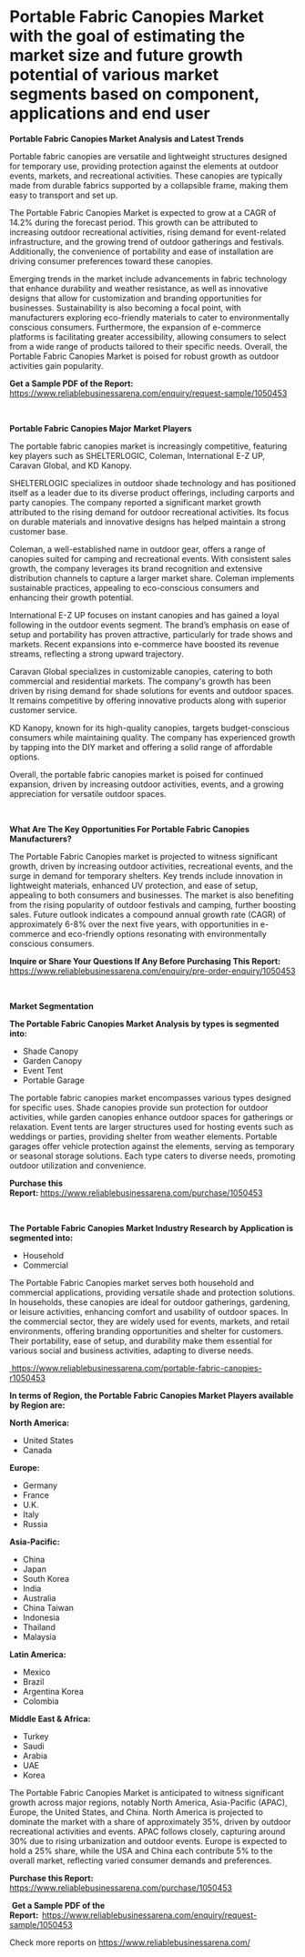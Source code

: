 <p><h1>Portable Fabric Canopies Market with the goal of estimating the market size and future growth potential of various market segments based on component, applications and end user</h1></p><p><strong>Portable Fabric Canopies Market Analysis and Latest Trends</strong></p>
<p><p>Portable fabric canopies are versatile and lightweight structures designed for temporary use, providing protection against the elements at outdoor events, markets, and recreational activities. These canopies are typically made from durable fabrics supported by a collapsible frame, making them easy to transport and set up.</p><p>The Portable Fabric Canopies Market is expected to grow at a CAGR of 14.2% during the forecast period. This growth can be attributed to increasing outdoor recreational activities, rising demand for event-related infrastructure, and the growing trend of outdoor gatherings and festivals. Additionally, the convenience of portability and ease of installation are driving consumer preferences toward these canopies. </p><p>Emerging trends in the market include advancements in fabric technology that enhance durability and weather resistance, as well as innovative designs that allow for customization and branding opportunities for businesses. Sustainability is also becoming a focal point, with manufacturers exploring eco-friendly materials to cater to environmentally conscious consumers. Furthermore, the expansion of e-commerce platforms is facilitating greater accessibility, allowing consumers to select from a wide range of products tailored to their specific needs. Overall, the Portable Fabric Canopies Market is poised for robust growth as outdoor activities gain popularity.</p></p>
<p><strong>Get a Sample PDF of the Report:&nbsp;</strong> <a href="https://www.reliablebusinessarena.com/enquiry/request-sample/1050453?utm_campaign=2324&utm_medium=2&utm_source=Github&utm_content=ia&utm_term=16022025&utm_id=portable-fabric-canopies">https://www.reliablebusinessarena.com/enquiry/request-sample/1050453</a></p>
<p>&nbsp;</p>
<p><strong>Portable Fabric Canopies Major Market Players</strong></p>
<p><p>The portable fabric canopies market is increasingly competitive, featuring key players such as SHELTERLOGIC, Coleman, International E-Z UP, Caravan Global, and KD Kanopy. </p><p>SHELTERLOGIC specializes in outdoor shade technology and has positioned itself as a leader due to its diverse product offerings, including carports and party canopies. The company reported a significant market growth attributed to the rising demand for outdoor recreational activities. Its focus on durable materials and innovative designs has helped maintain a strong customer base.</p><p>Coleman, a well-established name in outdoor gear, offers a range of canopies suited for camping and recreational events. With consistent sales growth, the company leverages its brand recognition and extensive distribution channels to capture a larger market share. Coleman implements sustainable practices, appealing to eco-conscious consumers and enhancing their growth potential.</p><p>International E-Z UP focuses on instant canopies and has gained a loyal following in the outdoor events segment. The brand’s emphasis on ease of setup and portability has proven attractive, particularly for trade shows and markets. Recent expansions into e-commerce have boosted its revenue streams, reflecting a strong upward trajectory.</p><p>Caravan Global specializes in customizable canopies, catering to both commercial and residential markets. The company's growth has been driven by rising demand for shade solutions for events and outdoor spaces. It remains competitive by offering innovative products along with superior customer service.</p><p>KD Kanopy, known for its high-quality canopies, targets budget-conscious consumers while maintaining quality. The company has experienced growth by tapping into the DIY market and offering a solid range of affordable options.</p><p>Overall, the portable fabric canopies market is poised for continued expansion, driven by increasing outdoor activities, events, and a growing appreciation for versatile outdoor spaces.</p></p>
<p>&nbsp;</p>
<p><strong>What Are The Key Opportunities For Portable Fabric Canopies Manufacturers?</strong></p>
<p><p>The Portable Fabric Canopies market is projected to witness significant growth, driven by increasing outdoor activities, recreational events, and the surge in demand for temporary shelters. Key trends include innovation in lightweight materials, enhanced UV protection, and ease of setup, appealing to both consumers and businesses. The market is also benefiting from the rising popularity of outdoor festivals and camping, further boosting sales. Future outlook indicates a compound annual growth rate (CAGR) of approximately 6-8% over the next five years, with opportunities in e-commerce and eco-friendly options resonating with environmentally conscious consumers.</p></p>
<p><strong>Inquire or Share Your Questions If Any Before Purchasing This Report:</strong> <a href="https://www.reliablebusinessarena.com/enquiry/pre-order-enquiry/1050453?utm_campaign=2324&utm_medium=2&utm_source=Github&utm_content=ia&utm_term=16022025&utm_id=portable-fabric-canopies">https://www.reliablebusinessarena.com/enquiry/pre-order-enquiry/1050453</a></p>
<p>&nbsp;</p>
<p><strong>Market Segmentation</strong></p>
<p><strong>The Portable Fabric Canopies Market Analysis by types is segmented into:</strong></p>
<p><ul><li>Shade Canopy</li><li>Garden Canopy</li><li>Event Tent</li><li>Portable Garage</li></ul></p>
<p><p>The portable fabric canopies market encompasses various types designed for specific uses. Shade canopies provide sun protection for outdoor activities, while garden canopies enhance outdoor spaces for gatherings or relaxation. Event tents are larger structures used for hosting events such as weddings or parties, providing shelter from weather elements. Portable garages offer vehicle protection against the elements, serving as temporary or seasonal storage solutions. Each type caters to diverse needs, promoting outdoor utilization and convenience.</p></p>
<p><strong>Purchase this Report:&nbsp;</strong><a href="https://www.reliablebusinessarena.com/purchase/1050453?utm_campaign=2324&utm_medium=2&utm_source=Github&utm_content=ia&utm_term=16022025&utm_id=portable-fabric-canopies">https://www.reliablebusinessarena.com/purchase/1050453</a></p>
<p>&nbsp;</p>
<p><strong>The Portable Fabric Canopies Market Industry Research by Application is segmented into:</strong></p>
<p><ul><li>Household</li><li>Commercial</li></ul></p>
<p><p>The Portable Fabric Canopies market serves both household and commercial applications, providing versatile shade and protection solutions. In households, these canopies are ideal for outdoor gatherings, gardening, or leisure activities, enhancing comfort and usability of outdoor spaces. In the commercial sector, they are widely used for events, markets, and retail environments, offering branding opportunities and shelter for customers. Their portability, ease of setup, and durability make them essential for various social and business activities, adapting to diverse needs.</p></p>
<p><a href="https://www.reliablebusinessarena.com/portable-fabric-canopies-r1050453?utm_campaign=2324&utm_medium=2&utm_source=Github&utm_content=ia&utm_term=16022025&utm_id=portable-fabric-canopies">&nbsp;https://www.reliablebusinessarena.com/portable-fabric-canopies-r1050453</a></p>
<p><strong>In terms of Region, the Portable Fabric Canopies Market Players available by Region are:</strong></p>
<p>
    <p> <strong> North America: </strong>
        <ul>
            <li>United States</li>
            <li>Canada</li>
        </ul>
        </p> 
    <p> <strong> Europe: </strong>
        <ul>
            <li>Germany</li>
            <li>France</li>
            <li>U.K.</li>
            <li>Italy</li>
            <li>Russia</li>
        </ul>
        </p> 
    <p> <strong> Asia-Pacific: </strong>
        <ul>
            <li>China</li>
            <li>Japan</li>
            <li>South Korea</li>
            <li>India</li>
            <li>Australia</li>
            <li>China Taiwan</li>
            <li>Indonesia</li>
            <li>Thailand</li>
            <li>Malaysia</li>
        </ul>
        </p> 
    <p> <strong> Latin America: </strong>
        <ul>
            <li>Mexico</li>
            <li>Brazil</li>
            <li>Argentina Korea</li>
            <li>Colombia</li>
        </ul>
        </p> 
    <p> <strong> Middle East & Africa: </strong>
        <ul>
            <li>Turkey</li>
            <li>Saudi</li>
            <li>Arabia</li>
            <li>UAE</li>
            <li>Korea</li>
        </ul>
    </p>
    </p>
<p><p>The Portable Fabric Canopies Market is anticipated to witness significant growth across major regions, notably North America, Asia-Pacific (APAC), Europe, the United States, and China. North America is projected to dominate the market with a share of approximately 35%, driven by outdoor recreational activities and events. APAC follows closely, capturing around 30% due to rising urbanization and outdoor events. Europe is expected to hold a 25% share, while the USA and China each contribute 5% to the overall market, reflecting varied consumer demands and preferences.</p></p>
<p><strong>Purchase this Report: </strong><a href="https://www.reliablebusinessarena.com/purchase/1050453?utm_campaign=2324&utm_medium=2&utm_source=Github&utm_content=ia&utm_term=16022025&utm_id=portable-fabric-canopies">https://www.reliablebusinessarena.com/purchase/1050453</a></p>
<p>&nbsp;<strong>Get a Sample PDF of the Report:&nbsp;&nbsp;</strong><a href="https://www.reliablebusinessarena.com/enquiry/request-sample/1050453?utm_campaign=2324&utm_medium=2&utm_source=Github&utm_content=ia&utm_term=16022025&utm_id=portable-fabric-canopies">https://www.reliablebusinessarena.com/enquiry/request-sample/1050453</a></p>
<p><strong></strong></p>
<p>Check more reports on <a href="https://www.reliablebusinessarena.com/?utm_campaign=2324&utm_medium=2&utm_source=Github&utm_content=ia&utm_term=16022025&utm_id=portable-fabric-canopies">https://www.reliablebusinessarena.com/</a></p>